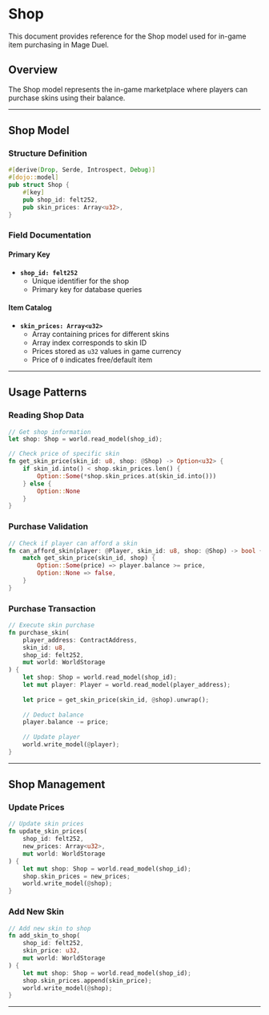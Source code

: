# Shop

This document provides reference for the Shop model used for in-game item purchasing in Mage Duel.

## Overview

The Shop model represents the in-game marketplace where players can purchase skins using their balance.

---

## Shop Model

### Structure Definition

```rust
#[derive(Drop, Serde, Introspect, Debug)]
#[dojo::model]
pub struct Shop {
    #[key]
    pub shop_id: felt252,
    pub skin_prices: Array<u32>,
}
```

### Field Documentation

#### Primary Key
- **`shop_id: felt252`**
  - Unique identifier for the shop
  - Primary key for database queries

#### Item Catalog
- **`skin_prices: Array<u32>`**
  - Array containing prices for different skins
  - Array index corresponds to skin ID
  - Prices stored as `u32` values in game currency
  - Price of `0` indicates free/default item

---

## Usage Patterns

### Reading Shop Data

```rust
// Get shop information
let shop: Shop = world.read_model(shop_id);

// Check price of specific skin
fn get_skin_price(skin_id: u8, shop: @Shop) -> Option<u32> {
    if skin_id.into() < shop.skin_prices.len() {
        Option::Some(*shop.skin_prices.at(skin_id.into()))
    } else {
        Option::None
    }
}
```

### Purchase Validation

```rust
// Check if player can afford a skin
fn can_afford_skin(player: @Player, skin_id: u8, shop: @Shop) -> bool {
    match get_skin_price(skin_id, shop) {
        Option::Some(price) => player.balance >= price,
        Option::None => false,
    }
}
```

### Purchase Transaction

```rust
// Execute skin purchase
fn purchase_skin(
    player_address: ContractAddress,
    skin_id: u8,
    shop_id: felt252,
    mut world: WorldStorage
) {
    let shop: Shop = world.read_model(shop_id);
    let mut player: Player = world.read_model(player_address);
    
    let price = get_skin_price(skin_id, @shop).unwrap();
    
    // Deduct balance
    player.balance -= price;
    
    // Update player
    world.write_model(@player);
}
```

---

## Shop Management

### Update Prices

```rust
// Update skin prices
fn update_skin_prices(
    shop_id: felt252,
    new_prices: Array<u32>,
    mut world: WorldStorage
) {
    let mut shop: Shop = world.read_model(shop_id);
    shop.skin_prices = new_prices;
    world.write_model(@shop);
}
```

### Add New Skin

```rust
// Add new skin to shop
fn add_skin_to_shop(
    shop_id: felt252,
    skin_price: u32,
    mut world: WorldStorage
) {
    let mut shop: Shop = world.read_model(shop_id);
    shop.skin_prices.append(skin_price);
    world.write_model(@shop);
}
```
---
